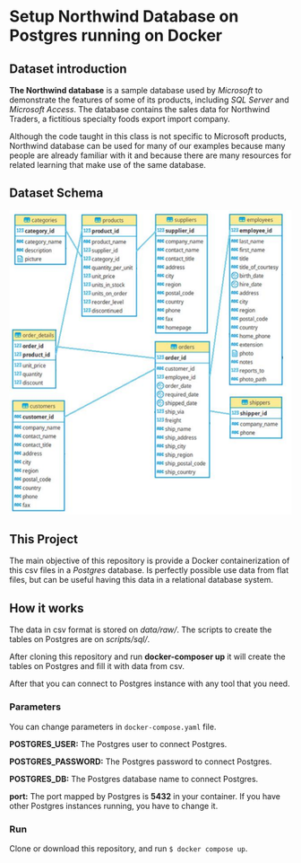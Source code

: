 # Setup Northwind Database on Postgres running on Docker 

## Dataset introduction
**The Northwind database** is a sample database used by *Microsoft* to demonstrate the features of some of its products, including *SQL Server* and *Microsoft Access*. The database contains the sales data for Northwind Traders, a fictitious specialty foods export­ import company.

Although the code taught in this class is not specific to Microsoft products, Northwind database can be used for many of our examples because many people are already familiar with it and because there are many resources for related learning that make use of the same
database.

## Dataset Schema

![Dataset Schema](northwind_db_schema.png)

## This Project
The main objective of this repository is provide a Docker containerization of this csv files in a *Postgres* database. Is perfectly possible use data from flat files, but can be useful having this data in a relational database system.

## How it works

The data in csv format is stored on *data/raw/*. The scripts to create the tables on Postgres are on *scripts/sql/*.

After cloning this repository and run **docker-composer up** it will create the tables on Postgres and fill it with data from csv.

After that you can connect to Postgres instance with any tool that you need.

### Parameters

You can change parameters in `docker-compose.yaml` file.

**POSTGRES_USER:**	The Postgres user to connect Postgres.

**POSTGRES_PASSWORD:**	The Postgres password to connect Postgres.

**POSTGRES_DB:**	The Postgres database name to connect Postgres.

**port:** The port mapped by Postgres is **5432** in your container. If you have other Postgres instances running, you have to change it.

### Run

Clone or download this repository, and run `$ docker compose up`.